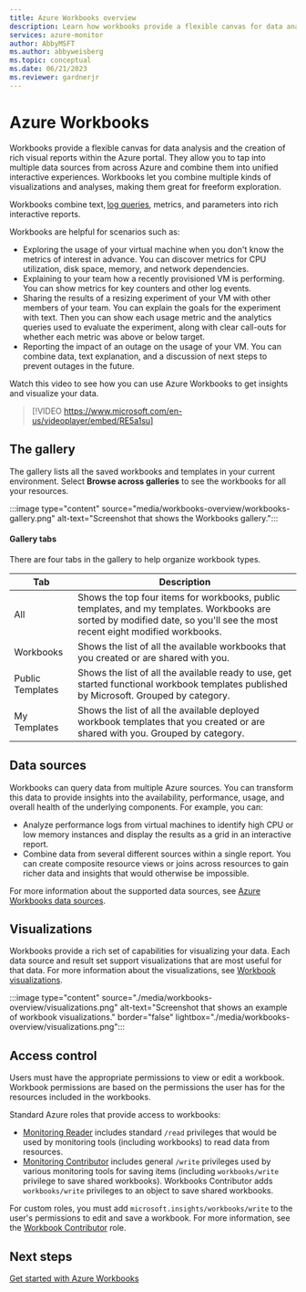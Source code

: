 ```yaml
---
title: Azure Workbooks overview
description: Learn how workbooks provide a flexible canvas for data analysis and the creation of rich visual reports within the Azure portal.
services: azure-monitor
author: AbbyMSFT
ms.author: abbyweisberg
ms.topic: conceptual
ms.date: 06/21/2023
ms.reviewer: gardnerjr 
---
```


# Azure Workbooks

Workbooks provide a flexible canvas for data analysis and the creation of rich visual reports within the Azure portal. They allow you to tap into multiple data sources from across Azure and combine them into unified interactive experiences. Workbooks let you combine multiple kinds of visualizations and analyses, making them great for freeform exploration.

Workbooks combine text, [log queries](/azure/data-explorer/kusto/query/), metrics, and parameters into rich interactive reports.

Workbooks are helpful for scenarios such as:

- Exploring the usage of your virtual machine when you don't know the metrics of interest in advance. You can discover metrics for CPU utilization, disk space, memory, and network dependencies.
- Explaining to your team how a recently provisioned VM is performing. You can show metrics for key counters and other log events.
- Sharing the results of a resizing experiment of your VM with other members of your team. You can explain the goals for the experiment with text. Then you can show each usage metric and the analytics queries used to evaluate the experiment, along with clear call-outs for whether each metric was above or below target.
- Reporting the impact of an outage on the usage of your VM. You can combine data, text explanation, and a discussion of next steps to prevent outages in the future.

Watch this video to see how you can use Azure Workbooks to get insights and visualize your data.
> [!VIDEO https://www.microsoft.com/en-us/videoplayer/embed/RE5a1su]

## The gallery

The gallery lists all the saved workbooks and templates in your current environment. Select **Browse across galleries** to see the workbooks for all your resources.

:::image type="content" source="media/workbooks-overview/workbooks-gallery.png" alt-text="Screenshot that shows the Workbooks gallery.":::

#### Gallery tabs

There are four tabs in the gallery to help organize workbook types.

| Tab              | Description                                       |
|------------------|---------------------------------------------------|
| All | Shows the top four items for workbooks, public templates, and my templates. Workbooks are sorted by modified date, so you'll see the most recent eight modified workbooks.|
| Workbooks | Shows the list of all the available workbooks that you created or are shared with you. |
| Public Templates | Shows the list of all the available ready to use, get started functional workbook templates published by Microsoft. Grouped by category. |
| My Templates | Shows the list of all the available deployed workbook templates that you created or are shared with you. Grouped by category. |

## Data sources

Workbooks can query data from multiple Azure sources. You can transform this data to provide insights into the availability, performance, usage, and overall health of the underlying components. For example, you can:

- Analyze performance logs from virtual machines to identify high CPU or low memory instances and display the results as a grid in an interactive report.
- Combine data from several different sources within a single report. You can create composite resource views or joins across resources to gain richer data and insights that would otherwise be impossible.

For more information about the supported data sources, see [Azure Workbooks data sources](workbooks-data-sources.md).

## Visualizations

Workbooks provide a rich set of capabilities for visualizing your data. Each data source and result set support visualizations that are most useful for that data. For more information about the visualizations, see [Workbook visualizations](workbooks-visualizations.md).

:::image type="content" source="./media/workbooks-overview/visualizations.png" alt-text="Screenshot that shows an example of workbook visualizations." border="false" lightbox="./media/workbooks-overview/visualizations.png":::

## Access control

Users must have the appropriate permissions to view or edit a workbook. Workbook permissions are based on the permissions the user has for the resources included in the workbooks.

Standard Azure roles that provide access to workbooks:

- [Monitoring Reader](../../role-based-access-control/built-in-roles.md#monitoring-reader) includes standard `/read` privileges that would be used by monitoring tools (including workbooks) to read data from resources.
 - [Monitoring Contributor](../../role-based-access-control/built-in-roles.md#monitoring-contributor) includes general `/write` privileges used by various monitoring tools for saving items (including `workbooks/write` privilege to save shared workbooks). Workbooks Contributor adds `workbooks/write` privileges to an object to save shared workbooks.

For custom roles, you must add `microsoft.insights/workbooks/write` to the user's permissions to edit and save a workbook. For more information, see the [Workbook Contributor](../../role-based-access-control/built-in-roles.md#monitoring-contributor) role.

## Next steps

[Get started with Azure Workbooks](workbooks-getting-started.md)
